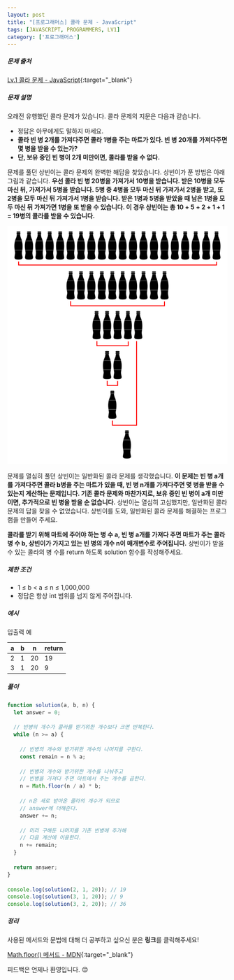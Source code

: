 ```yaml
---
layout: post
title: "[프로그래머스] 콜라 문제 - JavaScript"
tags: [JAVASCRIPT, PROGRAMMERS, LV1]
category: ['프로그래머스']
---
```


##### 문제 출처

[Lv.1 콜라 문제 - JavaScript](https://school.programmers.co.kr/learn/courses/30/lessons/132267?language=javascript){:target="\_blank"}

##### 문제 설명

오래전 유행했던 콜라 문제가 있습니다. 콜라 문제의 지문은 다음과 같습니다.

- 정답은 아무에게도 말하지 마세요.
- **콜라 빈 병 2개를 가져다주면 콜라 1병을 주는 마트가 있다. 빈 병 20개를 가져다주면 몇 병을 받을 수 있는가?**
- **단, 보유 중인 빈 병이 2개 미만이면, 콜라를 받을 수 없다.**

문제를 풀던 상빈이는 콜라 문제의 완벽한 해답을 찾았습니다. 상빈이가 푼 방법은 아래 그림과 같습니다. **우선 콜라 빈 병 20병을 가져가서 10병을 받습니다. 받은 10병을 모두 마신 뒤, 가져가서 5병을 받습니다. 5병 중 4병을 모두 마신 뒤 가져가서 2병을 받고, 또 2병을 모두 마신 뒤 가져가서 1병을 받습니다. 받은 1병과 5병을 받았을 때 남은 1병을 모두 마신 뒤 가져가면 1병을 또 받을 수 있습니다. 이 경우 상빈이는 총 10 + 5 + 2 + 1 + 1 = 19병의 콜라를 받을 수 있습니다.**

![콜라문제](../../assets/img/cola.png)

문제를 열심히 풀던 상빈이는 일반화된 콜라 문제를 생각했습니다. **이 문제는 빈 병 a개를 가져다주면 콜라 b병을 주는 마트가 있을 때, 빈 병 n개를 가져다주면 몇 병을 받을 수 있는지 계산하는 문제입니다. 기존 콜라 문제와 마찬가지로, 보유 중인 빈 병이 a개 미만이면, 추가적으로 빈 병을 받을 순 없습니다.** 상빈이는 열심히 고심했지만, 일반화된 콜라 문제의 답을 찾을 수 없었습니다. 상빈이를 도와, 일반화된 콜라 문제를 해결하는 프로그램을 만들어 주세요.

**콜라를 받기 위해 마트에 주어야 하는 병 수 a, 빈 병 a개를 가져다 주면 마트가 주는 콜라 병 수 b, 상빈이가 가지고 있는 빈 병의 개수 n이 매개변수로 주어집니다.** 상빈이가 받을 수 있는 콜라의 병 수를 return 하도록 solution 함수를 작성해주세요.

##### 제한 조건

- 1 ≤ b < a ≤ n ≤ 1,000,000
- 정답은 항상 int 범위를 넘지 않게 주어집니다.

##### 예시

입출력 예

| a   | b   | n   | return |
| --- | --- | --- | ------ |
| 2   | 1   | 20  | 19     |
| 3   | 1   | 20  | 9      |

##### 풀이

```javascript
function solution(a, b, n) {
  let answer = 0;

  // 빈병의 개수가 콜라를 받기위한 개수보다 크면 반복한다.
  while (n >= a) {

    // 빈병의 개수와 받기위한 개수의 나머지를 구한다.
    const remain = n % a;

    // 빈병의 개수와 받기위한 개수를 나눠주고
    // 빈병을 가져다 주면 마트에서 주는 개수를 곱한다.
    n = Math.floor(n / a) * b;
    
    // n은 새로 받아온 콜라의 개수가 되므로
    // answer에 더해준다.
    answer += n;

    // 미리 구해둔 나머지를 기존 빈병에 추가해
    // 다음 계산에 이용한다.
    n += remain;
  }

  return answer;
}

console.log(solution(2, 1, 20)); // 19
console.log(solution(3, 1, 20)); // 9
console.log(solution(3, 2, 20)); // 36
```

##### 정리

사용된 메서드와 문법에 대해 더 공부하고 싶으신 분은 **링크**를 클릭해주세요!

[Math.floor() 메서드 - MDN](https://developer.mozilla.org/ko/docs/Web/JavaScript/Reference/Global_Objects/Math/floor){:target="\_blank"}<br />

피드백은 언제나 환영입니다. 😊
